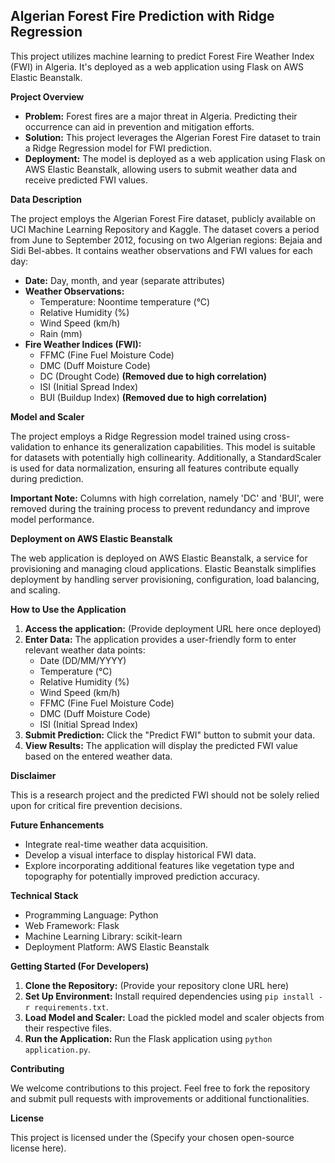 ## Algerian Forest Fire Prediction with Ridge Regression

This project utilizes machine learning to predict Forest Fire Weather Index (FWI) in Algeria. It's deployed as a web application using Flask on AWS Elastic Beanstalk.

**Project Overview**

* **Problem:** Forest fires are a major threat in Algeria. Predicting their occurrence can aid in prevention and mitigation efforts.
* **Solution:** This project leverages the Algerian Forest Fire dataset to train a Ridge Regression model for FWI prediction.
* **Deployment:** The model is deployed as a web application using Flask on AWS Elastic Beanstalk, allowing users to submit weather data and receive predicted FWI values.

**Data Description**

The project employs the Algerian Forest Fire dataset, publicly available on UCI Machine Learning Repository and Kaggle. The dataset covers a period from June to September 2012, focusing on two Algerian regions: Bejaia and Sidi Bel-abbes. It contains weather observations and FWI values for each day:

* **Date:** Day, month, and year (separate attributes)
* **Weather Observations:**
    * Temperature: Noontime temperature (°C)
    * Relative Humidity (%)
    * Wind Speed (km/h)
    * Rain (mm)
* **Fire Weather Indices (FWI):**
    * FFMC (Fine Fuel Moisture Code)
    * DMC (Duff Moisture Code)
    * DC (Drought Code) **(Removed due to high correlation)**
    * ISI (Initial Spread Index)
    * BUI (Buildup Index) **(Removed due to high correlation)**

**Model and Scaler**

The project employs a Ridge Regression model trained using cross-validation to enhance its generalization capabilities. This model is suitable for datasets with potentially high collinearity. Additionally, a StandardScaler is used for data normalization, ensuring all features contribute equally during prediction.

**Important Note:** Columns with high correlation, namely 'DC' and 'BUI', were removed during the training process to prevent redundancy and improve model performance.

**Deployment on AWS Elastic Beanstalk**

The web application is deployed on AWS Elastic Beanstalk, a service for provisioning and managing cloud applications. Elastic Beanstalk simplifies deployment by handling server provisioning, configuration, load balancing, and scaling. 

**How to Use the Application**

1. **Access the application:** (Provide deployment URL here once deployed)
2. **Enter Data:** The application provides a user-friendly form to enter relevant weather data points:
    * Date (DD/MM/YYYY)
    * Temperature (°C)
    * Relative Humidity (%)
    * Wind Speed (km/h)
    * FFMC (Fine Fuel Moisture Code)
    * DMC (Duff Moisture Code)
    * ISI (Initial Spread Index)
3. **Submit Prediction:** Click the "Predict FWI" button to submit your data.
4. **View Results:** The application will display the predicted FWI value based on the entered weather data.

**Disclaimer**

This is a research project and the predicted FWI should not be solely relied upon for critical fire prevention decisions. 

**Future Enhancements**

* Integrate real-time weather data acquisition.
* Develop a visual interface to display historical FWI data.
* Explore incorporating additional features like vegetation type and topography for potentially improved prediction accuracy.

**Technical Stack**

* Programming Language: Python
* Web Framework: Flask
* Machine Learning Library: scikit-learn
* Deployment Platform: AWS Elastic Beanstalk

**Getting Started (For Developers)**

1. **Clone the Repository:** (Provide your repository clone URL here)
2. **Set Up Environment:** Install required dependencies using `pip install -r requirements.txt`.
3. **Load Model and Scaler:** Load the pickled model and scaler objects from their respective files.
4. **Run the Application:** Run the Flask application using `python application.py`.

**Contributing**

We welcome contributions to this project. Feel free to fork the repository and submit pull requests with improvements or additional functionalities.

**License**

This project is licensed under the (Specify your chosen open-source license here).
